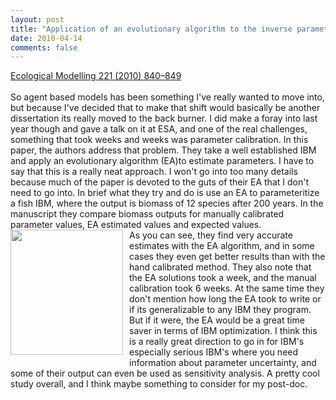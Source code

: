 ```yaml
---
layout: post
title: "Application of an evolutionary algorithm to the inverse parameter estimation of an individual-based model"
date: 2010-04-14
comments: false
---
```


<div class='post'>
<a href="http://docs.google.com/fileview?id=0B_M0mgmVJAKUMDNjZTQyNGItMDJlYS00OWE3LTgyOWMtNTg3N2U3MzA0OGFk&hl=en">Ecological Modelling 221 (2010) 840–849</a><br /><br />So agent based models has been something I've really wanted to move into, but because I've decided that to make that shift would basically be another dissertation its really moved to the back burner.  I did make a foray into last year though and gave a talk on it at ESA, and one of the real challenges, something that took weeks and weeks was parameter calibration.  In this paper, the authors address that problem.  They take a well established IBM and apply an evolutionary algorithm (EA)to estimate parameters.  I have to say that this is a really neat approach.  I won't go into too many details because much of the paper is devoted to the guts of their EA that I don't need to go into. In brief what they try and do is use an EA to parameteritize a fish IBM, where the output is biomass of 12 species after 200 years.  In the manuscript they compare biomass outputs for manually calibrated parameter values, EA estimated values and expected values.<br /><a onblur="try {parent.deselectBloggerImageGracefully();} catch(e) {}" href="http://4.bp.blogspot.com/_jcnUEp-t9Nw/S8YOq6CMWxI/AAAAAAAACYs/A9h1g0mi66I/s1600/dubozfig.jpg"><img style="float:left; margin:0 10px 10px 0;cursor:pointer; cursor:hand;width: 180px; height: 200px;" src="http://4.bp.blogspot.com/_jcnUEp-t9Nw/S8YOq6CMWxI/AAAAAAAACYs/A9h1g0mi66I/s200/dubozfig.jpg" border="0" alt=""id="BLOGGER_PHOTO_ID_5460067728529054482" /></a>  As you can see, they find very accurate estimates with the EA algorithm, and in some cases they even get better results than with the hand calibrated method.  They also note that the EA solutions took a week, and the manual calibration took 6 weeks.  At the same time they don't mention how long the EA took to write or if its generalizable to any IBM they program.  But if it were, the EA would be a great time saver in terms of IBM optimization. I think this is a really great direction to go in for IBM's especially serious IBM's where you need information about parameter uncertainty, and some of their output can even be used as sensitivity analysis.  A pretty cool study overall, and I think maybe something to consider for my post-doc.</div>
